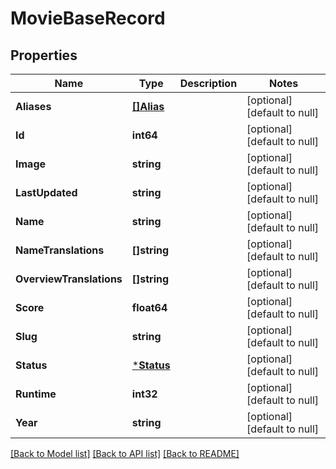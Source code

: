 # MovieBaseRecord

## Properties
Name | Type | Description | Notes
------------ | ------------- | ------------- | -------------
**Aliases** | [**[]Alias**](Alias.md) |  | [optional] [default to null]
**Id** | **int64** |  | [optional] [default to null]
**Image** | **string** |  | [optional] [default to null]
**LastUpdated** | **string** |  | [optional] [default to null]
**Name** | **string** |  | [optional] [default to null]
**NameTranslations** | **[]string** |  | [optional] [default to null]
**OverviewTranslations** | **[]string** |  | [optional] [default to null]
**Score** | **float64** |  | [optional] [default to null]
**Slug** | **string** |  | [optional] [default to null]
**Status** | [***Status**](Status.md) |  | [optional] [default to null]
**Runtime** | **int32** |  | [optional] [default to null]
**Year** | **string** |  | [optional] [default to null]

[[Back to Model list]](../README.md#documentation-for-models) [[Back to API list]](../README.md#documentation-for-api-endpoints) [[Back to README]](../README.md)

